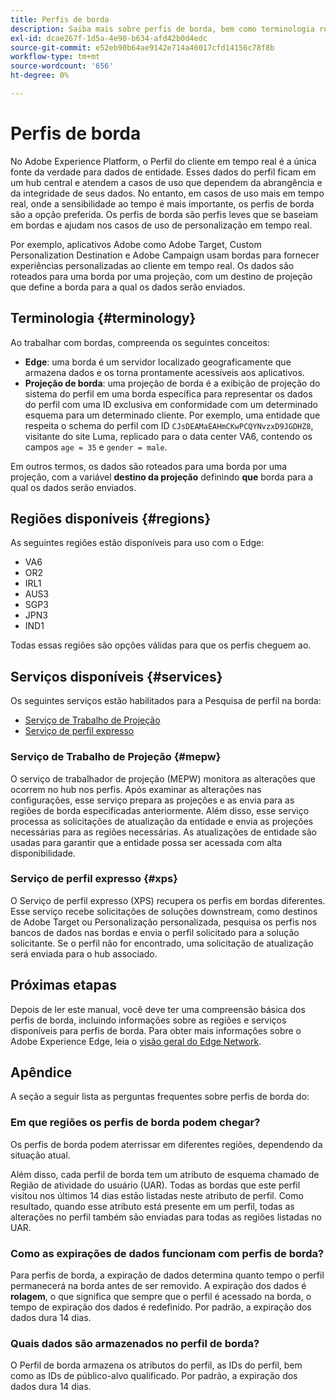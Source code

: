 ```yaml
---
title: Perfis de borda
description: Saiba mais sobre perfis de borda, bem como terminologia relacionada, regiões disponíveis para perfis de borda, bem como serviços disponíveis para perfis de borda.
exl-id: dcae267f-1d5a-4e90-b634-afd42b0d4edc
source-git-commit: e52eb90b64ae9142e714a46017cfd14156c78f8b
workflow-type: tm+mt
source-wordcount: '656'
ht-degree: 0%

---
```


# Perfis de borda

No Adobe Experience Platform, o Perfil do cliente em tempo real é a única fonte da verdade para dados de entidade. Esses dados do perfil ficam em um hub central e atendem a casos de uso que dependem da abrangência e da integridade de seus dados. No entanto, em casos de uso mais em tempo real, onde a sensibilidade ao tempo é mais importante, os perfis de borda são a opção preferida. Os perfis de borda são perfis leves que se baseiam em bordas e ajudam nos casos de uso de personalização em tempo real.

Por exemplo, aplicativos Adobe como Adobe Target, Custom Personalization Destination e Adobe Campaign usam bordas para fornecer experiências personalizadas ao cliente em tempo real. Os dados são roteados para uma borda por uma projeção, com um destino de projeção que define a borda para a qual os dados serão enviados.

## Terminologia {#terminology}

Ao trabalhar com bordas, compreenda os seguintes conceitos:

- **Edge**: uma borda é um servidor localizado geograficamente que armazena dados e os torna prontamente acessíveis aos aplicativos.
- **Projeção de borda**: uma projeção de borda é a exibição de projeção do sistema do perfil em uma borda específica para representar os dados do perfil com uma ID exclusiva em conformidade com um determinado esquema para um determinado cliente. Por exemplo, uma entidade que respeita o schema do perfil com ID `CJsDEAMaEAHmCKwPCQYNvzxD9JGDHZ8`, visitante do site Luma, replicado para o data center VA6, contendo os campos `age = 35` e `gender = male`.

Em outros termos, os dados são roteados para uma borda por uma projeção, com a variável **destino da projeção** definindo **que** borda para a qual os dados serão enviados.

## Regiões disponíveis {#regions}

As seguintes regiões estão disponíveis para uso com o Edge:

- VA6
- OR2
- IRL1
- AUS3
- SGP3
- JPN3
- IND1

Todas essas regiões são opções válidas para que os perfis cheguem ao.

## Serviços disponíveis {#services}

Os seguintes serviços estão habilitados para a Pesquisa de perfil na borda:

- [Serviço de Trabalho de Projeção](#mepw)
- [Serviço de perfil expresso](#xps)

### Serviço de Trabalho de Projeção {#mepw}

O serviço de trabalhador de projeção (MEPW) monitora as alterações que ocorrem no hub nos perfis. Após examinar as alterações nas configurações, esse serviço prepara as projeções e as envia para as regiões de borda especificadas anteriormente. Além disso, esse serviço processa as solicitações de atualização da entidade e envia as projeções necessárias para as regiões necessárias. As atualizações de entidade são usadas para garantir que a entidade possa ser acessada com alta disponibilidade.

### Serviço de perfil expresso {#xps}

O Serviço de perfil expresso (XPS) recupera os perfis em bordas diferentes. Esse serviço recebe solicitações de soluções downstream, como destinos de Adobe Target ou Personalização personalizada, pesquisa os perfis nos bancos de dados nas bordas e envia o perfil solicitado para a solução solicitante. Se o perfil não for encontrado, uma solicitação de atualização será enviada para o hub associado.

## Próximas etapas

Depois de ler este manual, você deve ter uma compreensão básica dos perfis de borda, incluindo informações sobre as regiões e serviços disponíveis para perfis de borda. Para obter mais informações sobre o Adobe Experience Edge, leia o [visão geral do Edge Network](../web-sdk/home.md#edge-network).

## Apêndice

A seção a seguir lista as perguntas frequentes sobre perfis de borda do:

### Em que regiões os perfis de borda podem chegar?

Os perfis de borda podem aterrissar em diferentes regiões, dependendo da situação atual.

Além disso, cada perfil de borda tem um atributo de esquema chamado de Região de atividade do usuário (UAR). Todas as bordas que este perfil visitou nos últimos 14 dias estão listadas neste atributo de perfil. Como resultado, quando esse atributo está presente em um perfil, todas as alterações no perfil também são enviadas para todas as regiões listadas no UAR.

### Como as expirações de dados funcionam com perfis de borda?

Para perfis de borda, a expiração de dados determina quanto tempo o perfil permanecerá na borda antes de ser removido. A expiração dos dados é **rolagem**, o que significa que sempre que o perfil é acessado na borda, o tempo de expiração dos dados é redefinido. Por padrão, a expiração dos dados dura 14 dias.

### Quais dados são armazenados no perfil de borda?

O Perfil de borda armazena os atributos do perfil, as IDs do perfil, bem como as IDs de público-alvo qualificado. Por padrão, a expiração dos dados dura 14 dias.

